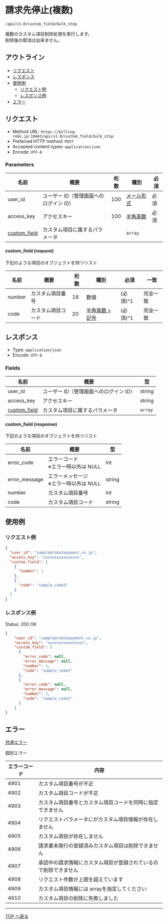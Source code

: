 # 請求先停止(複数)

`/api/v1.0/custom_field/bulk_stop`

複数のカスタム項目削除処理を実行します。 <br> 削除後の取消は出来ません。

## アウトライン

- [リクエスト](#リクエスト)
- [レスポンス](#レスポンス)
- [使用例](#使用例)
  - [リクエスト例](#リクエスト例)
  - [レスポンス例](#レスポンス例)
- [エラー](#エラー)

## リクエスト

- Method URL: `https://billing-robo.jp:10443/api/v1.0/custom_field/bulk_stop`
- Preferred HTTP method: `POST`
- Accepted content types: `application/json`
- Encode: `UTF-8`

### Parameters

| 名前                                  | 概要                                   | 桁数 | 種別                              | 必須 |
| ------------------------------------- | -------------------------------------- | ---- | --------------------------------- | ---- |
| user_id                               | ユーザー ID（管理画面へのログイン ID） | 100  | [メール形式](../../index.md#種別) | 必須 |
| access_key                            | アクセスキー                           | 100  | [半角英数](../../index.md#種別)   | 必須 |
| [custom_field](#custom_field-request) | カスタム項目に属するパラメータ         |      | `array`                           |      |

#### custom_field (request)

下記のような項目のオブジェクトを持つリスト

| 名前   | 概要               | 桁数 | 種別                                   | 必須     | 一致     |
| ------ | ------------------ | ---- | -------------------------------------- | -------- | -------- |
| number | カスタム項目番号   | 18   | 数値                                   | (必須)^1 | 完全一致 |
| code   | カスタム項目コード | 20   | [半角英数 + 記号](../../index.md#種別) | (必須)^1 | 完全一致 |

## レスポンス

- Type: `application/json`
- Encode: `UTF-8`

### Fields

| 名前                                   | 概要                                   | 型      |
| -------------------------------------- | -------------------------------------- | ------- |
| user_id                                | ユーザー ID（管理画面へのログイン ID） | string  |
| access_key                             | アクセスキー                           | string  |
| [custom_field](#custom_field-response) | カスタム項目に属するパラメータ         | `array` |

#### custom_field (response)

下記のような項目のオブジェクトを持つリスト

| 名前          | 概要                                       | 型     |
| ------------- | ------------------------------------------ | ------ |
| error_code    | エラーコード <br> ※エラー時以外は NULL     | int    |
| error_message | エラーメッセージ <br> ※エラー時以外は NULL | string |
| number        | カスタム項目番号                           | int    |
| code          | カスタム項目コード                         | string |

## 使用例

### リクエスト例

```json
{
  "user_id": "sample@robotpayment.co.jp",
  "access_key": "xxxxxxxxxxxxxxxx",
  "custom_field": [
    {
      "number": 1
    },
    {
      "code": "sample_code2"
    }
  ]
}
```

### レスポンス例

Status: 200 OK

```json
{
    "user_id": "sample@robotpayment.co.jp",
    "access_key": "xxxxxxxxxxxxxxxx",
    "custom_field": [
      {
        "error_code": null,
        "error_message": null,
        "number": 1,
        "code": "sample_code1"
      },
      {
        "error_code": null,
        "error_message": null,
        "number": 2,
        "code": "sample_code2"
      }
    ]
}
```

## エラー

[共通エラー](../../index.md#共通エラー)

個別エラー

| エラーコード | 内容                                                             |
| ------------ | ---------------------------------------------------------------- |
| 4901         | カスタム項目番号が不正                                           |
| 4902         | カスタム項目コードが不正                                         |
| 4903         | カスタム項目番号とカスタム項目コードを同時に指定できません        |
| 4904         | リクエストパラメータにがカスタム項目情報が存在しません           |
| 4905         | カスタム項目が存在しません                                       |
| 4906         | 請求書未発行の登録済みカスタム項目は削除できません               |
| 4907         | 承認中の請求情報にカスタム項目が登録されているので削除できません |
| 4908         | リクエスト件数が上限を超えています                               |
| 4909         | カスタム項目情報には arrayを指定してください                    |
| 4910         | カスタム項目の削除に失敗しました                                 |

---

[TOP へ戻る](../../index.md)
